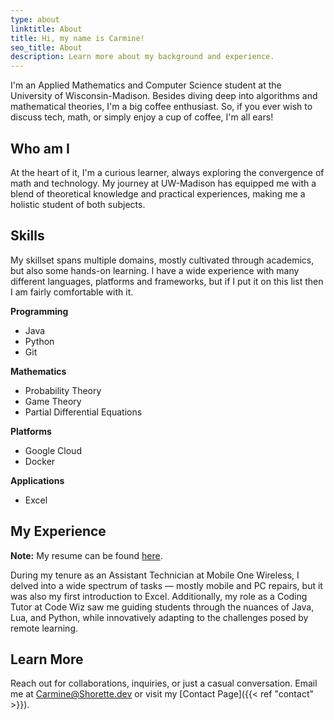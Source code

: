```yaml
---
type: about
linktitle: About
title: Hi, my name is Carmine!
seo_title: About
description: Learn more about my background and experience.
---
```


I'm an Applied Mathematics and Computer Science student at the University of Wisconsin-Madison. Besides diving deep into algorithms and mathematical theories, I'm a big coffee enthusiast. So, if you ever wish to discuss tech, math, or simply enjoy a cup of coffee, I'm all ears!

## Who am I

At the heart of it, I'm a curious learner, always exploring the convergence of math and technology. My journey at UW-Madison has equipped me with a blend of theoretical knowledge and practical experiences, making me a holistic student of both subjects.

## Skills
My skillset spans multiple domains, mostly cultivated through academics, but also some hands-on learning. I have a wide experience with many different languages, platforms and frameworks, but if I put it on this list then I am fairly comfortable with it.

**Programming**
- Java
- Python
- Git

**Mathematics**
- Probability Theory
- Game Theory
- Partial Differential Equations

**Platforms**
- Google Cloud
- Docker

**Applications**
- Excel

## My Experience

**Note:** My resume can be found [here](https://drive.google.com/drive/u/1/folders/1dRA4Pp-J19tKqmcToK0qqC9SvJqn9kHx).

During my tenure as an Assistant Technician at Mobile One Wireless, I delved into a wide spectrum of tasks — mostly mobile and PC repairs, but it was also my first introduction to Excel. Additionally, my role as a Coding Tutor at Code Wiz saw me guiding students through the nuances of Java, Lua, and Python, while innovatively adapting to the challenges posed by remote learning.

## Learn More

Reach out for collaborations, inquiries, or just a casual conversation. Email me at Carmine@Shorette.dev or visit my [Contact Page]({{< ref "contact" >}}).
